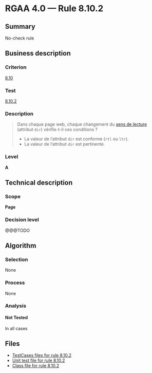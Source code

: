 # RGAA 4.0 — Rule 8.10.2

## Summary

No-check rule

## Business description

### Criterion

[8.10](https://www.numerique.gouv.fr/publications/rgaa-accessibilite/methode/criteres/#crit-8-10)

### Test

[8.10.2](https://www.numerique.gouv.fr/publications/rgaa-accessibilite/methode/criteres/#test-8-10-2)

### Description

> Dans chaque page web, chaque changement du [sens de lecture](https://www.numerique.gouv.fr/publications/rgaa-accessibilite/methode/glossaire/#sens-de-lecture) (attribut `dir`) vérifie-t-il ces conditions ?
> 
> * La valeur de l’attribut `dir` est conforme (`rtl` ou `ltr`).
> * La valeur de l’attribut `dir` est pertinente.

### Level

**A**


## Technical description

### Scope

**Page**

### Decision level

@@@TODO


## Algorithm

### Selection

None

### Process

None

### Analysis

#### Not Tested

In all cases


## Files

- [TestCases files for rule 8.10.2](https://gitlab.com/asqatasun/Asqatasun/-/tree/master/rules/rules-rgaa4.0/src/test/resources/testcases/rgaa40/Rgaa40Rule081002/)
- [Unit test file for rule 8.10.2](https://gitlab.com/asqatasun/Asqatasun/-/blob/master/rules/rules-rgaa4.0/src/test/java/org/asqatasun/rules/rgaa40/Rgaa40Rule081002Test.java)
- [Class file for rule 8.10.2](https://gitlab.com/asqatasun/Asqatasun/-/blob/master/rules/rules-rgaa4.0/src/main/java/org/asqatasun/rules/rgaa40/Rgaa40Rule081002.java)


